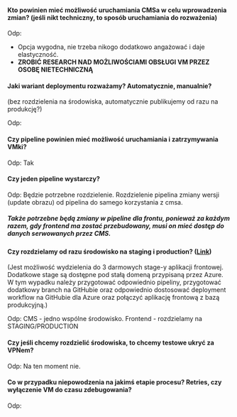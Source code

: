 #### Kto powinien mieć możliwość uruchamiania CMSa w celu wprowadzenia zmian? (jeśli nikt techniczny, to sposób uruchamiania do rozważenia)


Odp: 
- Opcja wygodna, nie trzeba nikogo dodatkowo angażować i daje elastyczność. 
- **ZROBIĆ RESEARCH NAD MOŻLIWOŚCIAMI OBSŁUGI VM PRZEZ OSOBĘ NIETECHNICZNĄ**



#### Jaki wariant deploymentu rozważamy? Automatycznie, manualnie?
(bez rozdzielenia na środowiska, automatycznie publikujemy od razu na produkcję?)

Odp: 


#### Czy pipeline powinien mieć możliwość uruchamiania i zatrzymywania VMki?

Odp: Tak


#### Czy jeden pipeline wystarczy?

Odp: Będzie potrzebne rozdzielenie. Rozdzielenie pipelina zmiany wersji (update obrazu) od pipelina do samego korzystania z cmsa. 
##### Także potrzebne będą zmiany w pipeline dla frontu, ponieważ za każdym razem, gdy frontend ma zostać przebudowany, musi on mieć dostęp do danych serwowanych przez CMS.


#### Czy rozdzielamy od razu środowisko na staging i production? ([Link](https://learn.microsoft.com/en-us/azure/static-web-apps/branch-environments?tabs=github-actions))
(Jest możliwość wydzielenia do 3 darmowych stage-y aplikacji frontowej. Dodatkowe stage są dostępne pod stałą domeną przypisaną przez Azure. W tym wypadku należy przygotować odpowiednio pipeliny, przygotować dodatkowy branch na GitHubie oraz odpowiednio dostosować deployment workflow na GitHubie dla Azure oraz połączyć aplikację frontową z bazą produkcyjną.)

Odp: CMS - jedno wspólne środowisko. Frontend - rozdzielamy na STAGING/PRODUCTION


#### Czy jeśli chcemy rozdzielić środowiska, to chcemy testowe ukryć za VPNem?

Odp: Na ten moment nie.



#### Co w przypadku niepowodzenia na jakimś etapie procesu? Retries, czy wyłączenie VM do czasu zdebugowania?

Odp:

  



